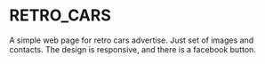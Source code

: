 # RETRO_CARS
A simple web page for retro cars advertise. Just set of images and contacts. The design is responsive, and there is a facebook button.
